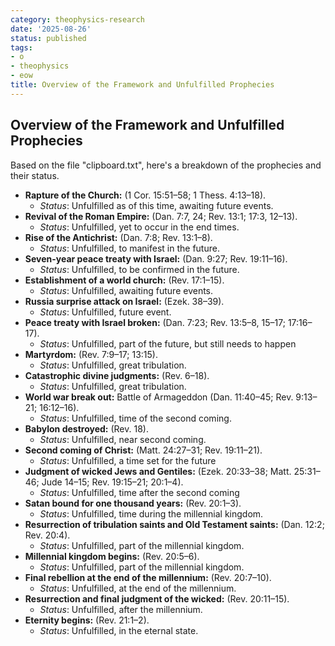 ```yaml
---
category: theophysics-research
date: '2025-08-26'
status: published
tags:
- o
- theophysics
- eow
title: Overview of the Framework and Unfulfilled Prophecies
---
```

   
## Overview of the Framework and Unfulfilled Prophecies   
   
Based on the file "clipboard.txt", here's a breakdown of the prophecies and their status.   
   
   
- **Rapture of the Church:** (1 Cor. 15:51–58; 1 Thess. 4:13–18).   
    - _Status_: Unfulfilled as of this time, awaiting future events.   
- **Revival of the Roman Empire:** (Dan. 7:7, 24; Rev. 13:1; 17:3, 12–13).   
    - _Status_: Unfulfilled, yet to occur in the end times.   
- **Rise of the Antichrist:** (Dan. 7:8; Rev. 13:1–8).   
    - _Status_: Unfulfilled, to manifest in the future.   
- **Seven-year peace treaty with Israel:** (Dan. 9:27; Rev. 19:11–16).   
    - _Status_: Unfulfilled, to be confirmed in the future.   
- **Establishment of a world church:** (Rev. 17:1–15).   
    - _Status_: Unfulfilled, awaiting future events.   
- **Russia surprise attack on Israel:** (Ezek. 38–39).   
    - _Status_: Unfulfilled, future event.   
- **Peace treaty with Israel broken:** (Dan. 7:23; Rev. 13:5–8, 15–17; 17:16–17).   
    - _Status_: Unfulfilled, part of the future, but still needs to happen   
- **Martyrdom:** (Rev. 7:9–17; 13:15).   
    - _Status_: Unfulfilled, great tribulation.   
- **Catastrophic divine judgments:** (Rev. 6–18).   
    - _Status_: Unfulfilled, great tribulation.   
- **World war break out:** Battle of Armageddon (Dan. 11:40–45; Rev. 9:13–21; 16:12–16).   
    - _Status_: Unfulfilled, time of the second coming.   
- **Babylon destroyed:** (Rev. 18).   
    - _Status_: Unfulfilled, near second coming.   
- **Second coming of Christ:** (Matt. 24:27–31; Rev. 19:11–21).   
    - _Status_: Unfulfilled, a time set for the future   
- **Judgment of wicked Jews and Gentiles:** (Ezek. 20:33–38; Matt. 25:31–46; Jude 14–15; Rev. 19:15–21; 20:1–4).   
    - _Status_: Unfulfilled, time after the second coming   
- **Satan bound for one thousand years:** (Rev. 20:1–3).   
    - _Status_: Unfulfilled, time during the millennial kingdom.   
- **Resurrection of tribulation saints and Old Testament saints:** (Dan. 12:2; Rev. 20:4).   
    - _Status_: Unfulfilled, part of the millennial kingdom.   
- **Millennial kingdom begins:** (Rev. 20:5–6).   
    - _Status_: Unfulfilled, part of the millennial kingdom.   
- **Final rebellion at the end of the millennium:** (Rev. 20:7–10).   
    - _Status_: Unfulfilled, at the end of the millennium.   
- **Resurrection and final judgment of the wicked:** (Rev. 20:11–15).   
    - _Status_: Unfulfilled, after the millennium.   
- **Eternity begins:** (Rev. 21:1–2).   
    - _Status_: Unfulfilled, in the eternal state.